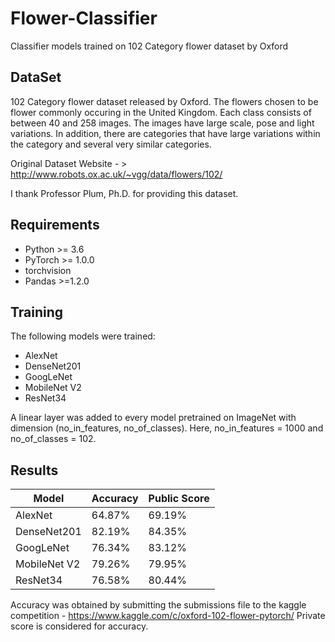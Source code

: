 # Flower-Classifier
Classifier models trained on 102 Category flower dataset by Oxford

## DataSet
102 Category flower dataset released by Oxford. 
The flowers chosen to be flower commonly occuring in the United Kingdom. Each class consists of between 40 and 258 images. The images have large scale, pose and light variations. 
In addition, there are categories that have large variations within the category and several very similar categories.

Original Dataset Website - > http://www.robots.ox.ac.uk/~vgg/data/flowers/102/

I thank Professor Plum, Ph.D. for providing this dataset.

## Requirements
* Python >= 3.6
* PyTorch >= 1.0.0
* torchvision
* Pandas >=1.2.0

## Training
The following models were trained:
* AlexNet
* DenseNet201
* GoogLeNet
* MobileNet V2
* ResNet34

A linear layer was added to every model pretrained on ImageNet with dimension (no_in_features, no_of_classes).
Here, no_in_features = 1000 and no_of_classes = 102.
## Results

| Model      | Accuracy | Public Score |
|------------|----------|--------------|
|AlexNet     | 64.87%   | 69.19%       |
|DenseNet201 | 82.19%   | 84.35%       |
|GoogLeNet   | 76.34%   | 83.12%       |  
|MobileNet V2| 79.26%   | 79.95%       |
|ResNet34    | 76.58%   | 80.44%       |

Accuracy was obtained by submitting the submissions file to the kaggle competition - https://www.kaggle.com/c/oxford-102-flower-pytorch/
Private score is considered for accuracy.
